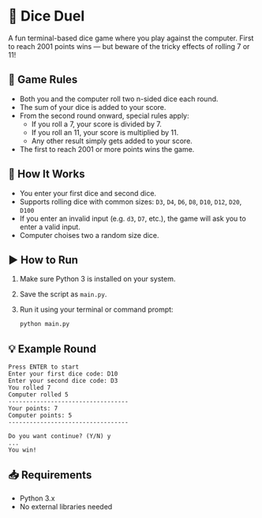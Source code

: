 # 🎲 Dice Duel

A fun terminal-based dice game where you play against the computer. First to reach 2001 points wins — but beware of the tricky effects of rolling 7 or 11!

## 🧩 Game Rules

- Both you and the computer roll two n-sided dice each round.
- The sum of your dice is added to your score.
- From the second round onward, special rules apply:
  - If you roll a 7, your score is divided by 7. 
  - If you roll an 11, your score is multiplied by 11. 
  - Any other result simply gets added to your score. 
- The first to reach 2001 or more points wins the game.

## 🔧 How It Works

- You enter your first dice and second dice.
- Supports rolling dice with common sizes: `D3`, `D4`, `D6`, `D8`, `D10`, `D12`, `D20`, `D100`
- If you enter an invalid input (e.g. `d3`, `D7`, etc.), the game will ask you to enter a valid input.
- Computer choises two a random size dice.

## ▶️ How to Run
1. Make sure Python 3 is installed on your system.
2. Save the script as `main.py`.
3. Run it using your terminal or command prompt:

   ```bash
   python main.py

## 💡 Example Round
```
Press ENTER to start
Enter your first dice code: D10
Enter your second dice code: D3
You rolled 7
Computer rolled 5
----------------------------------
Your points: 7
Computer points: 5
----------------------------------

Do you want continue? (Y/N) y
...
You win!

```
## 📥 Requirements

- Python 3.x
- No external libraries needed




